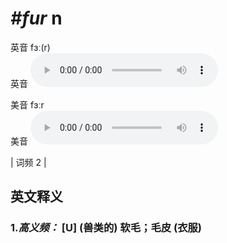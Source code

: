 # ***\#fur*** n
英音 fɜː(r)  
英音
<audio src="./media/fur-B.aac" controls="controls"></audio>

美音 fɜːr  
美音
<audio src="./media/fur.aac" controls="controls"></audio>



| 词频 2 |  

英文释义
---
### 1.*高义频：* **[U] (兽类的) 软毛；毛皮 (衣服)**  


